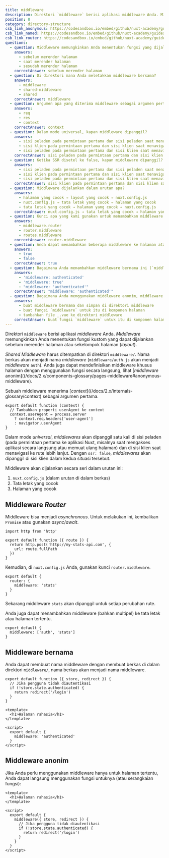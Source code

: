 ```yaml
---
title: middleware
description: Direktori `middleware` berisi aplikasi middleware Anda. Middleware memungkinkan Anda menentukan fungsi kustom yang dapat dijalankan sebelum merender halaman atau sekelompok halaman (layout).
position: 8
category: directory-structure
csb_link_anonymous: https://codesandbox.io/embed/github/nuxt-academy/guides-examples/tree/master/04_directory_structure/09_middleware_anonymous?fontsize=14&hidenavigation=1&theme=dark
csb_link_named: https://codesandbox.io/embed/github/nuxt-academy/guides-examples/tree/master/04_directory_structure/09_middleware_named?fontsize=14&hidenavigation=1&theme=dark
csb_link_router: https://codesandbox.io/embed/github/nuxt-academy/guides-examples/tree/master/04_directory_structure/09_middleware_router?fontsize=14&hidenavigation=1&theme=dark
questions:
  - question: Middleware memungkinkan Anda menentukan fungsi yang dijalankan
    answers:
      - sebelum merender halaman
      - saat merender halaman
      - sesudah merender halaman
    correctAnswer: sebelum merender halaman
  - question: Di direktori mana Anda meletakkan middleware bersama?
    answers:
      - middleware
      - shared-middleware
      - shared
    correctAnswer: middleware
  - question: Argumen apa yang diterima middleware sebagai argumen pertama?
    answers:
      - req
      - res
      - context
    correctAnswer: context
  - question: Dalam mode universal, kapan middleware dipanggil?
    answers:
      - sisi peladen pada permintaan pertama dan sisi peladen saat menavigasi
      - sisi klien pada permintaan pertama dan sisi klien saat menavigasi
      - sisi peladen pada permintaan pertama dan sisi klien saat menavigasi
    correctAnswer: sisi peladen pada permintaan pertama dan sisi klien saat menavigasi
  - question: Ketika SSR disetel ke false, kapan middleware dipanggil?
    answers:
      - sisi peladen pada permintaan pertama dan sisi peladen saat menavigasi
      - sisi klien pada permintaan pertama dan sisi klien saat menavigasi
      - sisi peladen pada permintaan pertama dan sisi klien saat menavigasi
    correctAnswer: sisi klien pada permintaan pertama dan sisi klien saat menavigasi
  - question: Middleware dijalankan dalam urutan apa?
    answers:
      - halaman yang cocok ⇒ layout yang cocok ⇒ nuxt.config.js
      - nuxt.config.js ⇒ tata letak yang cocok ⇒ halaman yang cocok
      - tata letak yang cocok ⇒ halaman yang cocok ⇒ nuxt.config.js
    correctAnswer: nuxt.config.js ⇒ tata letak yang cocok ⇒ halaman yang cocok
  - question: Kunci apa yang kami gunakan untuk menambahkan middleware Anda ke setiap rute?
    answers:
      - middleware.router
      - router.middleware
      - routes.middleware
    correctAnswer: router.middleware
  - question: Anda dapat menambahkan beberapa middleware ke halaman atau tata letak tertentu?
    answers:
      - true
      - false
    correctAnswer: true
  - question: Bagaimana Anda menambahkan middleware bernama ini (`middleware/authentication.js`) ke halaman Anda?
    answers:
      - 'middleware: authenticated'
      - 'middleware: true'
      - "middleware: 'authenticated'"
    correctAnswer: "middleware: 'authenticated'"
  - question: Bagaimana Anda menggunakan middleware anonim, middleware hanya untuk halaman tertentu?
    answers:
      - buat middleware bernama dan simpan di direktori middleware
      - buat fungsi `middleware` untuk itu di komponen halaman
      - tambahkan file _.vue ke direktori middleware
    correctAnswer: buat fungsi `middleware` untuk itu di komponen halaman
---
```


Direktori `middleware` berisi aplikasi _middleware_ Anda. _Middleware_ memungkinkan Anda menentukan fungsi kustom yang dapat dijalankan sebelum merender halaman atau sekelompok halaman (_layout_).

_Shared Middleware_ harus ditempatkan di direktori `middleware/`. Nama berkas akan menjadi nama _middleware_ (`middleware/auth.js` akan menjadi _middleware_ `auth`). Anda juga dapat mendefinisikan middleware khusus halaman dengan menggunakan fungsi secara langsung, lihat [_middleware_ anonim]((/docs/2.x/components-glossary/pages-middleware#anonymous-middleware).

Sebuah middleware menerima [_context_]((/docs/2.x/internals-glossary/context) sebagai argumen pertama.

```js{}[middleware/user-agent.js]
export default function (context) {
  // Tambahkan properti userAgent ke context
  context.userAgent = process.server
    ? context.req.headers['user-agent']
    : navigator.userAgent
}
```

Dalam mode _universal_, _middlewares_ akan dipanggil satu kali di sisi peladen (pada permintaan pertama ke aplikasi Nuxt, misalnya saat mengakses aplikasi secara langsung atau memuat ulang halaman) dan di sisi klien saat menavigasi ke rute lebih lanjut. Dengan `ssr: false`, _middlewares_ akan dipanggil di sisi klien dalam kedua situasi tersebut.

Middleware akan dijalankan secara seri dalam urutan ini:

1. `nuxt.config.js` (dalam urutan di dalam berkas)
2. Tata letak yang cocok
3. Halaman yang cocok

## Middleware _Router_

Middleware bisa menjadi _asynchronous_. Untuk melakukan ini, kembalikan `Promise` atau gunakan _async_/_await_.

```js{}[middleware/stats.js]
import http from 'http'

export default function ({ route }) {
  return http.post('http://my-stats-api.com', {
    url: route.fullPath
  })
}
```

Kemudian, di `nuxt.config.js` Anda, gunakan kunci `router.middleware`.

```js{}[nuxt.config.js]
export default {
  router: {
    middleware: 'stats'
  }
}
```

Sekarang middleware `stats` akan dipanggil untuk setiap perubahan rute.

Anda juga dapat menambahkan middleware (bahkan multipel) ke tata letak atau halaman tertentu.

```js{}[pages/index.vue / layouts/default.vue]
export default {
  middleware: ['auth', 'stats']
}
```

<app-modal>
  <code-sandbox  :src="csb_link_router"></code-sandbox>
</app-modal>

## Middleware bernama

Anda dapat membuat nama middleware dengan membuat berkas di dalam direktori `middleware/`, nama berkas akan menjadi nama middleware.

```js{}[middleware/authenticated.js]
export default function ({ store, redirect }) {
  // Jika pengguna tidak diautentikasi
  if (!store.state.authenticated) {
    return redirect('/login')
  }
}
```

```html{}[pages/secret.vue]
<template>
  <h1>Halaman rahasia</h1>
</template>

<script>
  export default {
    middleware: 'authenticated'
  }
</script>
```

<app-modal>
  <code-sandbox  :src="csb_link_named"></code-sandbox>
</app-modal>

## Middleware anonim

Jika Anda perlu menggunakan middleware hanya untuk halaman tertentu, Anda dapat langsung menggunakan fungsi untuknya (atau serangkaian fungsi):

```html{}[pages/secret.vue]
<template>
  <h1>Halaman rahasia</h1>
</template>

<script>
  export default {
    middleware({ store, redirect }) {
      // Jika pengguna tidak diautentikasi
      if (!store.state.authenticated) {
        return redirect('/login')
      }
    }
  }
</script>
```

<app-modal>
  <code-sandbox  :src="csb_link_anonymous"></code-sandbox>
</app-modal>

<quiz :questions="questions"></quiz>
